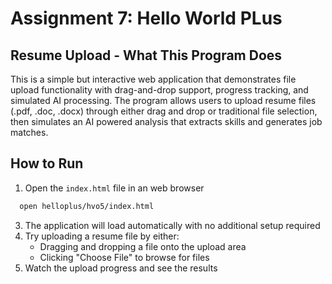 # Assignment 7: Hello World PLus

## Resume Upload - What This Program Does

This is a simple but interactive web application that demonstrates file upload functionality with drag-and-drop support, progress tracking, and simulated AI processing. The program allows users to upload resume files (.pdf, .doc, .docx) through either drag and drop or traditional file selection, then simulates an AI powered analysis that extracts skills and generates job matches.

## How to Run

1. Open the `index.html` file in an web browser
  ```bash
    open helloplus/hvo5/index.html
  ```
3. The application will load automatically with no additional setup required
4. Try uploading a resume file by either:
   - Dragging and dropping a file onto the upload area
   - Clicking "Choose File" to browse for files
5. Watch the upload progress and see the results


